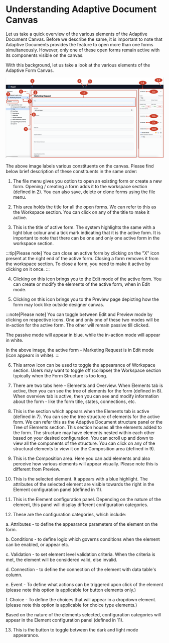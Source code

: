 # Understanding Adaptive Document Canvas

Let us take a quick overview of the various elements of the Adaptive Document Canvas. Before we describe the same, it is important to note that Adaptive Documents provides the feature to open more than one forms simultaneously. However, only one of these open forms remain active with its components visible on the canvas.  
  
With this background, let us take a look at the various elements of the Adaptive Form Canvas.  

![Image showing Adaptive V3 form canvas](<Adaptive V3 canvas.png>)  

The above image labels various constituents on the canvas. Please find below brief description of these constituents in the same order:  

1. The file menu gives you option to open an existing form or create a new form. Opening / creating a form adds it to the workspace section (defined in 2). You can also save, delete or clone forms using the file menu.  

2. This area holds the title for all the open forms. We can refer to this as the Workspace section. You can click on any of the title to make it active.   

3. This is the title of active form. The system highlights the same with a light blue colour and a tick mark indicating that it is the active form. It is important to note that there can be one and only one active form in the workspace section.  

:::tip[Please note]
You can close an active form by clicking on the "X" icon present at the right end of the active form. Closing a form removes it from the workspace section. To close a form, you need to make it active by clicking on it once. 
:::  

4. Clicking on this icon brings you to the Edit mode of the active form. You can create or modify the elements of the active form, when in Edit mode.  

5. Clicking on this icon brings you to the Preview page depicting how the form may look like outside designer canvas.  

:::note[Please note]
You can toggle between Edit and Preview mode by clicking on respective icons. One and only one of these two modes will be in-action for the active form. The other will remain passive till clicked.

The passive mode will appear in blue, while the in-action mode will appear in white.

In the above image, the active form - Marketing Request is in Edit mode (icon appears in white).
:::  

6. This arrow icon can be used to toggle the appearance of Workspace section. Users may want to toggle off (collapse) the Workspace section typically when the Form Structure is too long.  

7. There are two tabs here - Elements and Overview. When Elements tab is active, then you can see the tree of elements for the form (defined in 8). When overview tab is active, then you can see and modify information about the form - like the form title, states, connections, etc.

8. This is the section which appears when the Elements tab is active (defined in 7). You can see the tree structure of elements for the active form.  We can refer this as the Adaptive Document structure panel or the Tree of Elements section. This section houses all the elements added to the form. The structure may have elements nested within each other based on your desired configuration. You can scroll up and down to view all the components of the structure. You can click on any of the structural elements to view it on the Composition area (defined in 9).

9.  This is the Composition area. Here you can add elements and also perceive how various elements will appear visually. Please note this is different from Preview. 

10. This is the selected element. It appears with a blue highlight. The attributes of the selected element are visible towards the right in the Element configuration panel (defined in 11).

11. This is the Element configuration panel. Depending on the nature of the element, this panel will display different configuration categories.

12. These are the configuration categories, which include:

a. Attributes - to define the appearance parameters of the element on the form.

b. Conditions - to define logic which governs conditions when the element can be enabled, or appear etc.

c. Validation - to set element level validation criteria. When the criteria is met, the element will be considered valid, else invalid.

d. Connection - to define the connection of the element with data table's column.

e. Event -  To define what actions can be triggered upon click of the element (please note this option is applicable for button elements only.)

f. Choice - To define the choices that will appear in a dropdown element. (please note this option is applicable for choice type elements.)

Based on the nature of the elements selected, configuration categories will appear in the Element configuration panel (defined in 11).

13. This is the button to toggle between the dark and light mode appearance.

